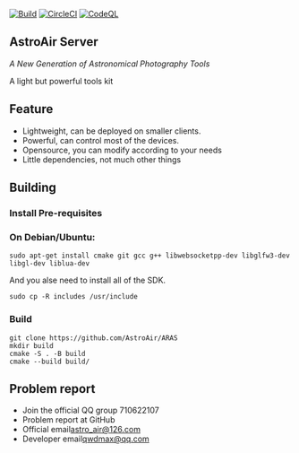 [![Build](https://github.com/AstroAir/ARAS/actions/workflows/build.yml/badge.svg?branch=master)](https://github.com/AstroAir/ARAS/actions/workflows/build.yml)
[![CircleCI](https://circleci.com/gh/AstroAir-Develop-Team/ARAS/tree/master.svg?style=svg)](https://circleci.com/gh/AstroAir-Develop-Team/ARAS/tree/master)
[![CodeQL](https://github.com/AstroAir-Develop-Team/ARAS/actions/workflows/codeql-analysis.yml/badge.svg?branch=master)](https://github.com/AstroAir-Develop-Team/ARAS/actions/workflows/codeql-analysis.yml)

## AstroAir Server

<i> A New Generation of Astronomical Photography Tools </i>

A light but powerful tools kit

## Feature
  * Lightweight, can be deployed on smaller clients.
  * Powerful, can control most of the devices.
  * Opensource, you can modify according to your needs
  * Little dependencies, not much other things

## Building
### Install Pre-requisites
### On Debian/Ubuntu:
```
sudo apt-get install cmake git gcc g++ libwebsocketpp-dev libglfw3-dev libgl-dev liblua-dev
```
And you alse need to install all of the SDK.
```
sudo cp -R includes /usr/include
```
### Build
```
git clone https://github.com/AstroAir/ARAS
mkdir build
cmake -S . -B build
cmake --build build/
```
## Problem report
  * Join the official QQ group 710622107
  * Problem report at GitHub
  * Official email<astro_air@126.com>
  * Developer email<qwdmax@qq.com>
